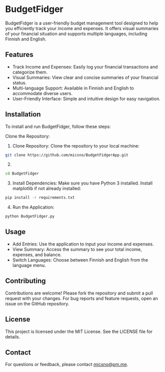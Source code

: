 # BudgetFidger

BudgetFidger is a user-friendly budget management tool designed to help you efficiently track your income and expenses. It offers visual summaries of your financial situation and supports multiple languages, including Finnish and English.

## Features

- Track Income and Expenses: Easily log your financial transactions and categorize them.
- Visual Summaries: View clear and concise summaries of your financial status.
- Multi-language Support: Available in Finnish and English to accommodate diverse users.
- User-Friendly Interface: Simple and intuitive design for easy navigation.

## Installation

To install and run BudgetFidger, follow these steps:

Clone the Repository:

1. Clone Repository: Clone the repository to your local machine:

```bash
git clone https://github.com/micsno/BudgetFidgerApp.git
 ```
2. 
 ```bash
cd BudgetFidger
```

3. Install Dependencies: Make sure you have Python 3 installed. Install matplotlib if not already installed:

```bash
pip install -r requirements.txt
```

4. Run the Application:

```bash
python BudgetFidger.py
```

## Usage
- Add Entries: Use the application to input your income and expenses.
- View Summary: Access the summary to see your total income, expenses, and balance.
- Switch Languages: Choose between Finnish and English from the language menu.

## Contributing
Contributions are welcome! Please fork the repository and submit a pull request with your changes. For bug reports and feature requests, open an issue on the GitHub repository.

## License
This project is licensed under the MIT License. See the LICENSE file for details.

## Contact
For questions or feedback, please contact [micsno@pm.me](micsno@pm.me).